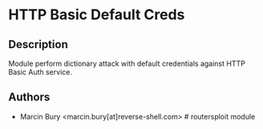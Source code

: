 # HTTP Basic Default Creds

## Description
Module perform dictionary attack with default credentials against HTTP Basic Auth service.

## Authors
* Marcin Bury <marcin.bury[at]reverse-shell.com> # routersploit module

